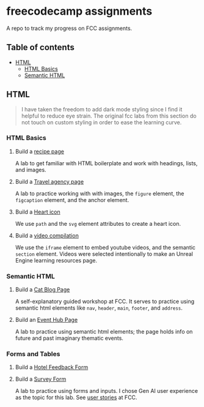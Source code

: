 # freecodecamp assignments

A repo to track my progress on FCC assignments.

## Table of contents

- [HTML](#html)
  - [HTML Basics](#html-basics)
  - [Semantic HTML](#semantic-html)

## HTML

> I have taken the freedom to add dark mode styling since I find it helpful to reduce eye strain.
> The original fcc labs from this section do not touch on custom styling in order to ease the learning curve.

### HTML Basics

1. Build a [recipe page](html/basic-html/recipe.html)

   A lab to get familiar with HTML boilerplate and work with headings, lists, and images.

2. Build a [Travel agency page](html/basic-html/travel-agency.html)

   A lab to practice working with with images, the `figure` element, the `figcaption` element, and the anchor element.

3. Build a [Heart icon](html/basic-html/heart-icon.html)

   We use `path` and the `svg` element attributes to create a heart icon.

4. Build a [video compilation](html/basic-html/video-compilation.html)

   We use the `iframe` element to embed youtube videos, and the semantic `section` element.
   Videos were selected intentionally to make an Unreal Engine learning resources page.

### Semantic HTML

1. Build a [Cat Blog Page](html/basic-html/cat-blog.html)

   A self-explanatory guided workshop at FCC. It serves to practice using semantic html elements like `nav`, `header`, `main`, `footer`, and `address`.

2. Build an [Event Hub Page](html/basic-html/event-hub.html)

   A lab to practice using semantic html elements; the page holds info on future and past imaginary thematic events.

### Forms and Tables

1. Build a [Hotel Feedback Form](html/forms-tables/hotel-feedback.html)

2. Build a [Survey Form](html/forms-tables/survey-form.html)

   A lab to practice using forms and inputs. I chose Gen AI user experience as the topic for this lab. See [user stories](https://www.freecodecamp.org/learn/full-stack-developer/lab-survey-form/build-a-survey-form) at FCC.

